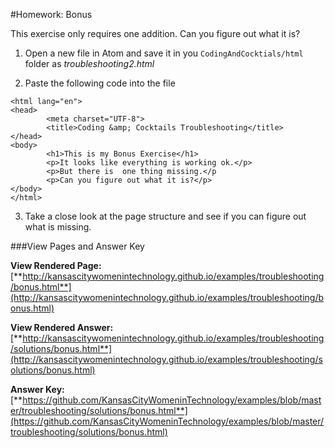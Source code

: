 #Homework: Bonus

This exercise only requires one addition.  Can you figure out what it is? 

1.  Open a new file in Atom and save it in you `CodingAndCocktials/html` folder as *troubleshooting2.html*

2.  Paste the following code into the file
```
<html lang="en">
<head>
		<meta charset="UTF-8">
		<title>Coding &amp; Cocktails Troubleshooting</title>
</head>
<body>
		<h1>This is my Bonus Exercise</h1>
		<p>It looks like everything is working ok.</p>
		<p>But there is  one thing missing.</p
		<p>Can you figure out what it is?</p>
</body>
</html>
```

3. Take a close look at the page structure and see if you can figure out what is missing.

###View Pages and Answer Key

**View Rendered Page:** [**http://kansascitywomenintechnology.github.io/examples/troubleshooting/bonus.html**](http://kansascitywomenintechnology.github.io/examples/troubleshooting/bonus.html)

**View Rendered Answer:**
[**http://kansascitywomenintechnology.github.io/examples/troubleshooting/solutions/bonus.html**](http://kansascitywomenintechnology.github.io/examples/troubleshooting/solutions/bonus.html)

**Answer Key:**
[**https://github.com/KansasCityWomeninTechnology/examples/blob/master/troubleshooting/solutions/bonus.html**](https://github.com/KansasCityWomeninTechnology/examples/blob/master/troubleshooting/solutions/bonus.html)







